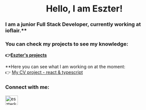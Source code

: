 # <h1 align="center">Hello, I am Eszter!</h1>
### I am a junior Full Stack Developer, currently working at ioflair.**
### You can check my projects to see my knowledge: 
**👉[Eszter's projects](https://github.com/kovesdieszter?tab=repositories)**

**Here you can see what I am working on at the moment: <br>
  👉 [My CV project - react & typescript](https://github.com/kovesdieszter/cv) <br>


### Connect with me:
<p align="left">
<a href="https://www.linkedin.com/in/eszterkovesdi/" target="_blank"><img align="center" src="https://raw.githubusercontent.com/rahuldkjain/github-profile-readme-generator/master/src/images/icons/Social/linked-in-alt.svg" alt="eszterkovesdi" height="30" width="40" /></a>
</p>
